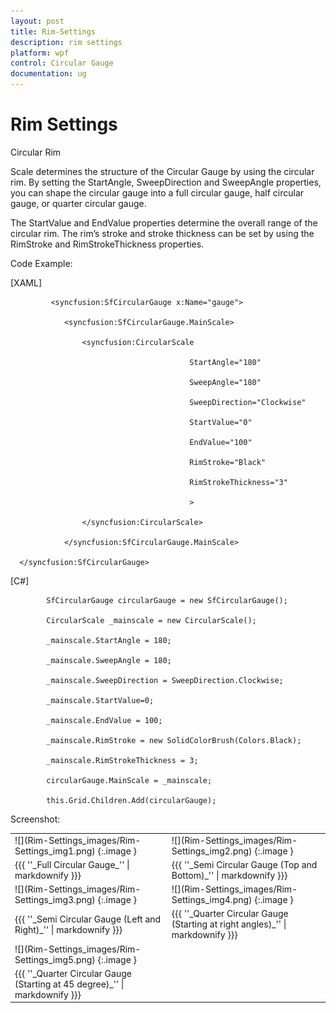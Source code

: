 ```yaml
---
layout: post
title: Rim-Settings
description: rim settings
platform: wpf
control: Circular Gauge
documentation: ug
---
```


# Rim Settings

Circular Rim

Scale determines the structure of the Circular Gauge by using the circular rim. By setting the StartAngle, SweepDirection and SweepAngle properties, you can shape the circular gauge into a full circular gauge, half circular gauge, or quarter circular gauge.

The StartValue and EndValue properties determine the overall range of the circular rim. The rim’s stroke and stroke thickness can be set by using the RimStroke and RimStrokeThickness properties.

Code Example:

[XAML]

             <syncfusion:SfCircularGauge x:Name="gauge">

                <syncfusion:SfCircularGauge.MainScale>

                    <syncfusion:CircularScale 

                                            StartAngle="180" 

                                            SweepAngle="180"

                                            SweepDirection="Clockwise"

                                            StartValue="0" 

                                            EndValue="100"

                                            RimStroke="Black" 

                                            RimStrokeThickness="3"

                                            >

                    </syncfusion:CircularScale>

                </syncfusion:SfCircularGauge.MainScale>

      </syncfusion:SfCircularGauge>





[C#]

            SfCircularGauge circularGauge = new SfCircularGauge();

            CircularScale _mainscale = new CircularScale();

            _mainscale.StartAngle = 180;

            _mainscale.SweepAngle = 180;

            _mainscale.SweepDirection = SweepDirection.Clockwise;

            _mainscale.StartValue=0;

            _mainscale.EndValue = 100;

            _mainscale.RimStroke = new SolidColorBrush(Colors.Black);

            _mainscale.RimStrokeThickness = 3;

            circularGauge.MainScale = _mainscale;

            this.Grid.Children.Add(circularGauge);





Screenshot:



<table>
<tr>
<td>
![](Rim-Settings_images/Rim-Settings_img1.png)
{:.image }
</td><td>
![](Rim-Settings_images/Rim-Settings_img2.png)
{:.image }
</td></tr>
<tr>
<td>
{{{ ''_Full Circular Gauge_'' | markdownify }}}</td><td>
{{{ ''_Semi Circular Gauge (Top and Bottom)_'' | markdownify }}}</td></tr>
<tr>
<td>
![](Rim-Settings_images/Rim-Settings_img3.png)
{:.image }
</td><td>
![](Rim-Settings_images/Rim-Settings_img4.png)
{:.image }
</td></tr>
<tr>
<td>
{{{ ''_Semi Circular Gauge (Left and Right)_'' | markdownify }}}</td><td>
{{{ ''_Quarter Circular Gauge (Starting at right angles)_'' | markdownify }}}</td></tr>
<tr>
<td>
![](Rim-Settings_images/Rim-Settings_img5.png)
{:.image }
</td><td>
</td></tr>
<tr>
<td>
{{{ ''_Quarter Circular Gauge (Starting at 45 degree)_'' | markdownify }}}</td><td>
</td></tr>
</table>






